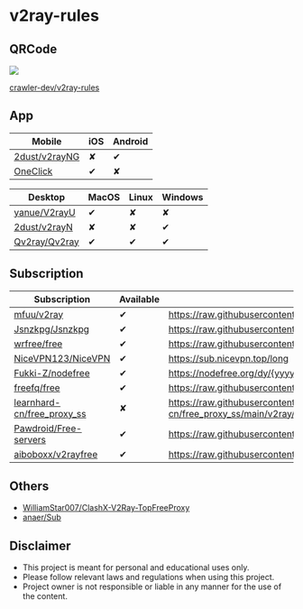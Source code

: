 # v2ray-rules

## QRCode

![](https://api.qrserver.com/v1/create-qr-code?data=https://github.com/crawler-dev/v2ray-rules&size=128x128)

[crawler-dev/v2ray-rules](https://github.com/crawler-dev/v2ray-rules)

## App

|Mobile|iOS|Android|
|----|----|----|
|[2dust/v2rayNG](https://github.com/2dust/v2rayNG)|&#10008;|&#10004;|
|[OneClick](https://apps.apple.com/us/app/oneclick-safe-easy-fast/id1545555197?l=zh)|&#10004;|&#10008;|

|Desktop|MacOS|Linux|Windows|
|----|----|----|----|
|[yanue/V2rayU](https://github.com/yanue/V2rayU/tree/master)|&#10004;|&#10008;|&#10008;|
|[2dust/v2rayN](https://github.com/2dust/v2rayN)|&#10008;|&#10008;|&#10004;|
|[Qv2ray/Qv2ray](https://github.com/Qv2ray/Qv2ray)|&#10004;|&#10004;|&#10004;|

## Subscription

|Subscription|Available|Url|Url|
|----|----|----|----|
|[mfuu/v2ray](https://github.com/mfuu/v2ray)|&#10004;|https://raw.githubusercontent.com/mfuu/v2ray/master/v2ray|https://raw.fastgit.org/mfuu/v2ray/master/v2ray|
|[Jsnzkpg/Jsnzkpg](https://github.com/Jsnzkpg/Jsnzkpg)|&#10004;|https://raw.githubusercontent.com/Jsnzkpg/Jsnzkpg/Jsnzkpg/Jsnzkpg|https://raw.fastgit.org/Jsnzkpg/Jsnzkpg/Jsnzkpg/Jsnzkpg|
|[wrfree/free](https://github.com/wrfree/free)|&#10004;|https://raw.githubusercontent.com/wrfree/free/main/v2|https://raw.fastgit.org/wrfree/free/main/v2|
|[NiceVPN123/NiceVPN](https://github.com/NiceVPN123/NiceVPN)|&#10004;|https://sub.nicevpn.top/long||
|[Fukki-Z/nodefree](https://github.com/Fukki-Z/nodefree)|&#10004;|https://nodefree.org/dy/{yyyy}/{MM}/{yyyyMMdd}.txt||
|[freefq/free](https://github.com/freefq/free)|&#10004;|https://raw.githubusercontent.com/freefq/free/master/v2|https://raw.fastgit.org/freefq/free/master/v2|
|[learnhard-cn/free_proxy_ss](https://github.com/learnhard-cn/free_proxy_ss)|&#10008;|https://raw.githubusercontent.com/learnhard-cn/free_proxy_ss/main/v2ray/v2raysub|https://raw.fastgit.org/learnhard-cn/free_proxy_ss/main/v2ray/v2raysub|
|[Pawdroid/Free-servers](https://github.com/Pawdroid/Free-servers)|&#10004;|https://raw.githubusercontent.com/Pawdroid/Free-servers/main/sub|https://raw.fastgit.org/Pawdroid/Free-servers/main/sub|
|[aiboboxx/v2rayfree](https://github.com/aiboboxx/v2rayfree)|&#10004;|https://raw.githubusercontent.com/aiboboxx/v2rayfree/main/v2|https://raw.fastgit.org/aiboboxx/v2rayfree/main/v2|

## Others

* [WilliamStar007/ClashX-V2Ray-TopFreeProxy](https://github.com/WilliamStar007/ClashX-V2Ray-TopFreeProxy)
* [anaer/Sub](https://github.com/anaer/Sub)

## Disclaimer

* This project is meant for personal and educational uses only.
* Please follow relevant laws and regulations when using this project.
* Project owner is not responsible or liable in any manner for the use of the content.
